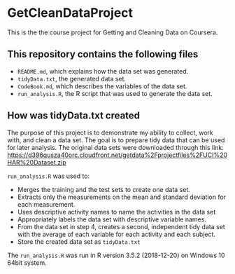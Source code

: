 # GetCleanDataProject
This is the the course project for Getting and Cleaning Data on Coursera. 

## This repository contains the following files
- `README.md`, which explains how the data set was generated.
- `tidyData.txt`, the generated data set.
- `CodeBook.md`, which describes the variables of the data set.
- `run_analysis.R`, the R script that was used to generate the data set.

## How was tidyData.txt created
The purpose of this project is to demonstrate my ability to collect, work with, and clean a data set.  The goal is to prepare tidy data that can be used for later analysis.  The original data sets were downloaded through this link:
https://d396qusza40orc.cloudfront.net/getdata%2Fprojectfiles%2FUCI%20HAR%20Dataset.zip

`run_analysis.R` was used to:
- Merges the training and the test sets to create one data set.
- Extracts only the measurements on the mean and standard deviation for each measurement.
- Uses descriptive activity names to name the activities in the data set
- Appropriately labels the data set with descriptive variable names.
- From the data set in step 4, creates a second, independent tidy data set with the average of each variable for each activity and each subject.
- Store the created data set as `tidyData.txt`

The `run_analysis.R` was run in R version 3.5.2 (2018-12-20) on Windows 10 64bit system.